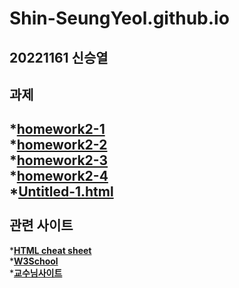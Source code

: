 # Shin-SeungYeol.github.io
20221161 신승열
-----------
과제
-----------
*[**homework2-1**](https://shin-seungyeol.github.io/homework2-1)<br>
*[**homework2-2**](https://shin-seungyeol.github.io/homework2-2)<br>
*[**homework2-3**](https://shin-seungyeol.github.io/homework2-3)<br>
*[**homework2-4**](https://shin-seungyeol.github.io/homework2-4)<br>
*[**Untitled-1.html**](https://shin-seungyeol.github.io/Untitled-1)
<br><br>
관련 사이트
-----------
*[**HTML cheat sheet**](https://web.stanford.edu/group/csp/cs21/htmlcheatsheet.pdf)<br>
*[**W3School**](https://www.w3schools.com/html/default.asp)<br>
*[**교수님사이트**](http://kowon.dongseo.ac.kr/~lbg/)
